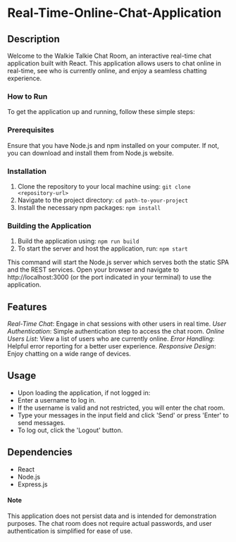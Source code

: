 # Real-Time-Online-Chat-Application


## Description
Welcome to the Walkie Talkie Chat Room, an interactive real-time chat application built with React. This application allows users to chat online in real-time, see who is currently online, and enjoy a seamless chatting experience.


### How to Run
To get the application up and running, follow these simple steps:


### Prerequisites
Ensure that you have Node.js and npm installed on your computer. If not, you can download and install them from Node.js website.


### Installation
1. Clone the repository to your local machine using:
`git clone <repository-url>`
2. Navigate to the project directory:
`cd path-to-your-project`
3. Install the necessary npm packages:
`npm install`


### Building the Application
1. Build the application using:
`npm run build`
2. To start the server and host the application, run:
`npm start`

This command will start the Node.js server which serves both the static SPA and the REST services.
Open your browser and navigate to http://localhost:3000 (or the port indicated in your terminal) to use the application.


## Features
*Real-Time Chat*: Engage in chat sessions with other users in real time.
*User Authentication*: Simple authentication step to access the chat room.
*Online Users List*: View a list of users who are currently online.
*Error Handling*: Helpful error reporting for a better user experience.
*Responsive Design*: Enjoy chatting on a wide range of devices.


## Usage
- Upon loading the application, if not logged in:
- Enter a username to log in.
- If the username is valid and not restricted, you will enter the chat room.
- Type your messages in the input field and click 'Send' or press 'Enter' to send messages.
- To log out, click the 'Logout' button.


## Dependencies
* React
* Node.js
* Express.js


#### Note
This application does not persist data and is intended for demonstration purposes.
The chat room does not require actual passwords, and user authentication is simplified for ease of use.
